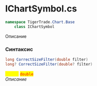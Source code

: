 
# IChartSymbol.cs
```csharp
namespace TigerTrade.Chart.Base  
    class IChartSymbol
```

Описание

### Синтаксис
```csharp
long CorrectSizeFilter(double filter)
long? CorrectSizeFilter(double? filter)
```

<mark style="color:yellow;">**`filter`**</mark> <mark style="color:red;">`double`</mark>  
 *Описание*  
  

                    
                    